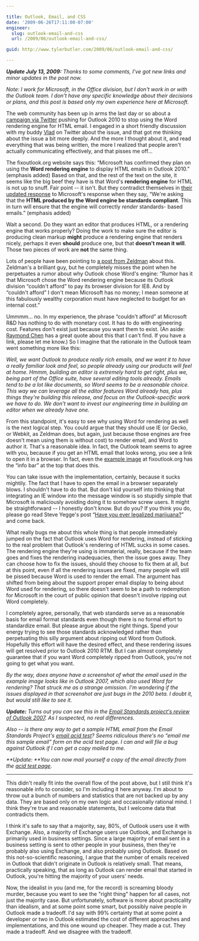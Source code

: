 ```yaml
---

title: Outlook, Email, and CSS
date: '2009-06-26T17:11:00-07:00'
engineer:
  slug: outlook-email-and-css
  url: /2009/06/outlook-email-and-css/

guid: http://www.tylerbutler.com/2009/06/outlook-email-and-css/

---
```


_**Update July 13, 2009:** Thanks to some comments, I've got new links and
minor updates in the post now._

_Note: I work for Microsoft, in the Office division, but I don't work in or
with the Outlook team. I don't have any specific knowledge about their
decisions or plans, and this post is based only my own experience here at
Microsoft._

The web community has been up in arms the last day or so about a [campaign via
Twitter][1] pushing for Outlook 2010 to stop using the Word rendering engine
for HTML email. I engaged in a short friendly discussion with my buddy
[Vlad][2] on Twitter about the issue, and that got me thinking about the issue
a bit more deeply. And the more I thought about it, and read everything that
was being written, the more I realized that people aren't actually
communicating effectively, and that pisses me off…

The fixoutlook.org website says this: “Microsoft has confirmed they plan on
using the **Word rendering engine** to display HTML emails in Outlook 2010.”
(emphasis added) Based on that, and the rest of the text on the site, it seems
like the big beef they have is that Word's **rendering engine** for HTML is
not up to snuff. Fair point -- it isn't. But they contradict themselves in
[their updated response][3] to Microsoft's response when they say, “We're
asking that the **HTML produced by the Word engine be standards compliant**.
This in turn will ensure that the engine will correctly _render_ standards-
based emails.” (emphasis added)

Wait a second. Do they want an editor that produces HTML, or a rendering
engine that works properly? Doing the work to make sure the editor is
producing clean markup **might** produce a rendering engine that renders
nicely, perhaps it even **should** produce one, but that **doesn't mean it
will**. Those two pieces of work are **not** the same thing.

Lots of people have been pointing to [a post from Zeldman][4] about this.
Zeldman's a brilliant guy, but he completely misses the point when he
perpetuates a rumor about why Outlook chose Word's engine: “Rumor has it that
Microsoft chose the Word rendering engine because its Outlook division
“couldn't afford” to pay its browser division for IE8. And by “couldn't
afford” I don't mean Microsoft has no money; I mean someone at this fabulously
wealthy corporation must have neglected to budget for an internal cost.”

Ummmm… no. In my experience, the phrase “couldn't afford” at Microsoft R&D has
nothing to do with monetary cost. It has to do with engineering cost. Features
don't exist just because you want them to exist. (An aside: [Raymond Chen][5]
has a great quote about this that I can't find. If you have a link, please let
me know.) So I imagine that the rationale in the Outlook team went something
more like this:

_Well, we want Outlook to produce really rich emails, and we want it to have a
really familiar look and feel, so people already using our products will feel
at home. Hmmm, building an editor is extremely hard to get right, plus we,
being part of the Office suite, have several editing tools already. Emails
tend to be a lot like documents, so Word seems to be a reasonable choice. This
way we can leverage all the editor features Word already has, plus things
they're building this release, and focus on the Outlook-specific work we have
to do. We don't want to invest our engineering time in building an editor when
we already have one._

From this standpoint, it's easy to see why using Word for rendering as well is
the next logical step. You could argue that they should use IE (or Gecko, or
Webkit, as Zeldman does, but again, just because those engines are free
doesn't mean using them is without cost) to render email, and Word to author
it. That's a reasonable idea. In fact, the Outlook team seems to agree with
you, because if you get an HTML email that looks wrong, you see a link to open
it in a browser. In fact, even the [example image][6] at fixoutlook.org has
the “info bar” at the top that does this.

You can take issue with the implementation, certainly, because it sucks
mightily. The fact that I have to open the email in a browser separately
blows. I shouldn't have to do that. But don't kid yourself into thinking that
integrating an IE window into the message window is so stupidly simple that
Microsoft is maliciously avoiding doing it to somehow screw users. It might be
straightforward -- I honestly don't know. But do you? If you think you do,
please go read Steve Yegge's post “[Have you ever legalized marijuana?][7]”
and come back.

What really bugs me about this whole thing is that people immediately jumped
on the fact that Outlook uses Word for rendering, instead of sticking to the
real problem that Outlook's rendering of HTML sucks in some cases. The
rendering engine they're using is immaterial, really, because if the team goes
and fixes the rendering inadequacies, then the issue goes away. They can
choose how to fix the issues, should they choose to fix them at all, but at
this point, even if all the rendering issues are fixed, many people will still
be pissed because Word is used to render the email. The argument has shifted
from being about the support proper email display to being about Word used for
rendering, so there doesn't seem to be a path to redemption for Microsoft in
the court of public opinion that doesn't involve ripping out Word completely.

I completely agree, personally, that web standards serve as a reasonable basis
for email format standards even though there is no formal effort to
standardize email. But please argue about the right things. Spend your energy
trying to see those standards acknowledged rather than perpetuating this silly
argument about ripping out Word from Outlook. Hopefully this effort will have
the desired effect, and these rendering issues will get resolved prior to
Outlook 2010 RTM. But I can almost completely guarantee that if you want Word
completely ripped from Outlook, you're not going to get what you want.

_By the way, does anyone have a screenshot of what the email used in the
example image looks like in Outlook 2007, which also used Word for rendering?
That struck me as a strange omission. I'm wondering if the issues displayed in
that screenshot are just bugs in the 2010 beta. I doubt it, but would still
like to see it._

_**Update:** Turns out you can see this in the [Email Standards project's
review of Outlook 2007][8]. As I suspected, no real differences._

_Also -- is there any way to get a sample HTML email from the Email Standards
Project's [email acid test][9]? Seems ridiculous there's no “email me this
sample email” form on the acid test page. I can and will file a bug against
Outlook if I can get a copy mailed to me._

_**Update: **You can now mail yourself a copy of the email directly from the
[acid test page][9]._

* * *

This didn't really fit into the overall flow of the post above, but I still
think it's reasonable info to consider, so I'm including it here anyway. I'm
about to throw out a bunch of numbers and statistics that are not backed up by
any data. They are based only on my own logic and occasionally rational mind.
I think they're true and reasonable statements, but I welcome data that
contradicts them.

I think it's safe to say that a majority, say, 80%, of Outlook users use it
with Exchange. Also, a majority of Exchange users use Outlook, and Exchange is
primarily used in business settings. Since a large majority of email sent in a
business setting is sent to other people in your business, then they're
probably also using Exchange, and also probably using Outlook. Based on this
not-so-scientific reasoning, I argue that the number of emails received in
Outlook that didn't originate in Outlook is relatively small. That means,
practically speaking, that as long as Outlook can render email that started in
Outlook, you're hitting the majority of your users' needs.

Now, the idealist in you (and me, for the record) is screaming bloody murder,
because you want to see the "right thing" happen for all cases, not just the
majority case. But unfortunately, software is more about practicality than
idealism, and at some point some smart, but possibly naive people in Outlook
made a tradeoff. I'd say with 99% certainty that at some point a developer or
two in Outlook estimated the cost of different approaches and implementations,
and this one wound up cheaper. They made a cut. They made a tradeoff. And we
disagree with the tradeoff.

   [1]: http://fixoutlook.org
   [2]: http://twitter.com/vandrijevik
   [3]: http://www.email-standards.org/blog/entry/microsoft-respond-to-our-call-for-standards-support/
   [4]: http://www.zeldman.com/2009/06/24/sour-outlook/
   [5]: http://blogs.msdn.com/oldnewthing/
   [6]: http://farm4.static.flickr.com/3322/3637814200_a2aa59bc89_o.jpg
   [7]: http://steve-yegge.blogspot.com/2009/04/have-you-ever-legalized-marijuana.html
   [8]: http://www.email-standards.org/clients/microsoft-outlook-2007/
   [9]: http://www.email-standards.org/acid-test/

